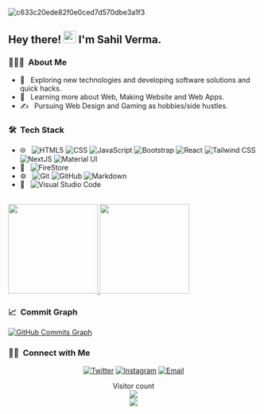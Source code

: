 ![c633c20ede82f0e0ced7d570dbe3a1f3](https://user-images.githubusercontent.com/70382532/138322189-2db8df52-9dcb-40a0-88a8-c365466bd33d.gif)

<h2> Hey there! <img src="https://media.giphy.com/media/hvRJCLFzcasrR4ia7z/giphy.gif" width="25px"> I'm Sahil Verma.</h2>

<h3> 👨🏻‍💻 &nbsp;About Me </h3>

- 🤔 &nbsp; Exploring new technologies and developing software solutions and quick hacks.
- 🌱 &nbsp; Learning more about Web, Making Website and Web Apps.
- ✍️ &nbsp; Pursuing Web Design and Gaming as hobbies/side hustles.

<h3> 🛠 &nbsp;Tech Stack</h3>

- 🌐 &nbsp;
  ![HTML5](https://img.shields.io/badge/-HTML5-333?style=flat&logo=HTML5)
  ![CSS](https://img.shields.io/badge/-CSS-333?style=flat&logo=CSS3&logoColor=1572B6)
  ![JavaScript](https://img.shields.io/badge/-JavaScript-333?style=flat&logo=javascript)
  ![Bootstrap](https://img.shields.io/badge/-Bootstrap-333?style=flat&logo=bootstrap&logoColor=563D7C)
  ![React](https://img.shields.io/badge/-React-333?style=flat&logo=react)
  ![Tailwind CSS](https://img.shields.io/badge/-Tailwind%20CSS-333?style=flat&logo=Tailwind-CSS)
  ![NextJS](https://img.shields.io/badge/-NextJS-333?logo=Next.js)
  ![Material UI](https://img.shields.io/badge/-Material%20UI-333?style=flat&logo=Material-UI)
- 📶 &nbsp;
  ![FireStore](https://img.shields.io/badge/-FireStore-333?style=flat&logo=Firebase)
- ⚙️ &nbsp;
  ![Git](https://img.shields.io/badge/-Git-333?style=flat&logo=git)
  ![GitHub](https://img.shields.io/badge/-GitHub-333?style=flat&logo=github)
  ![Markdown](https://img.shields.io/badge/-Markdown-333?style=flat&logo=markdown)
- 🔧 &nbsp;
  ![Visual Studio Code](https://img.shields.io/badge/-Visual%20Studio%20Code-333?style=flat&logo=visual-studio-code&logoColor=007ACC)

<br/>

<a href="https://github.com/sahilverma-dev">
  <img height="180em" src="https://github-readme-stats.vercel.app/api?username=sahilverma-dev&show_icons=true&theme=tokyonight" />
  <img height="180em" src="https://github-readme-stats.vercel.app/api/top-langs/?username=sahilverma-dev&layout=compact&theme=tokyonight" />
</a>

<br/>

<h3> 📈 &nbsp;Commit Graph</h3>
<a href="http://www.github.com/sahilverma-dev"><img src="https://activity-graph.herokuapp.com/graph?username=sahilverma-dev&bg_color=1c1917&color=ffffff&line=0891b2&point=ffffff&area_color=1c1917&area=true&hide_border=true&custom_title=GitHub%20Commits%20Graph" alt="GitHub Commits Graph" /></a>

<br/>

<h3> 🤝🏻 &nbsp;Connect with Me </h3>

<p align="center">
<a href="https://twitter.com/sahilverma_dev"><img alt="Twitter" src="https://img.shields.io/badge/Twitter-Sahil%20Verma-blue?style=flat-square&logo=twitter"></a>
<a href="https://www.instagram.com/sahilverma.dev"><img alt="Instagram" src="https://img.shields.io/badge/Instagram-sahilverma.dev-blue?style=flat-square&logo=instagram"></a>
<a href="mailto:sahilverma.webdev@gmail.com"><img alt="Email" src="https://img.shields.io/badge/Email-sahilverma.webdev@gmail.com-blue?style=flat-square&logo=gmail"></a>
</p>

<p align="center"> 
  Visitor count<br>
  <img src="https://profile-counter.glitch.me/sahilverma-dev/count.svg" /><br/>
  <img src="https://github-readme-streak-stats.herokuapp.com/?user=sahilverma-dev&theme=dark"/>
</p>
